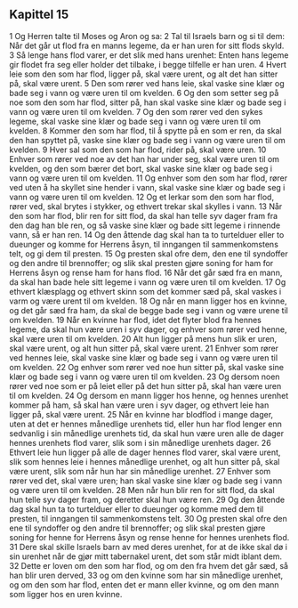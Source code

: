 ## Kapittel 15

1 Og Herren talte til Moses og Aron og sa:
2 Tal til Israels barn og si til dem: Når det går ut flod fra en manns legeme, da er han uren for sitt flods skyld.
3 Så lenge hans flod varer, er det slik med hans urenhet: Enten hans legeme gir flodet fra seg eller holder det tilbake, i begge tilfelle er han uren.
4 Hvert leie som den som har flod, ligger på, skal være urent, og alt det han sitter på, skal være urent.
5 Den som rører ved hans leie, skal vaske sine klær og bade seg i vann og være uren til om kvelden.
6 Og den som setter seg på noe som den som har flod, sitter på, han skal vaske sine klær og bade seg i vann og være uren til om kvelden.
7 Og den som rører ved den sykes legeme, skal vaske sine klær og bade seg i vann og være uren til om kvelden.
8 Kommer den som har flod, til å spytte på en som er ren, da skal den han spyttet på, vaske sine klær og bade seg i vann og være uren til om kvelden.
9 Hver sal som den som har flod, rider på, skal være uren.
10 Enhver som rører ved noe av det han har under seg, skal være uren til om kvelden, og den som bærer det bort, skal vaske sine klær og bade seg i vann og være uren til om kvelden.
11 Og enhver som den som har flod, rører ved uten å ha skyllet sine hender i vann, skal vaske sine klær og bade seg i vann og være uren til om kvelden.
12 Og et lerkar som den som har flod, rører ved, skal brytes i stykker, og ethvert trekar skal skylles i vann.
13 Når den som har flod, blir ren for sitt flod, da skal han telle syv dager fram fra den dag han ble ren, og så vaske sine klær og bade sitt legeme i rinnende vann, så er han ren.
14 Og den åttende dag skal han ta to turtelduer eller to dueunger og komme for Herrens åsyn, til inngangen til sammenkomstens telt, og gi dem til presten.
15 Og presten skal ofre dem, den ene til syndoffer og den andre til brennoffer; og slik skal presten gjøre soning for ham for Herrens åsyn og rense ham for hans flod.
16 Når det går sæd fra en mann, da skal han bade hele sitt legeme i vann og være uren til om kvelden.
17 Og ethvert klæsplagg og ethvert skinn som det kommer sæd på, skal vaskes i varm og være urent til om kvelden.
18 Og når en mann ligger hos en kvinne, og det går sæd fra ham, da skal de begge bade seg i vann og være urene til om kvelden.
19 Når en kvinne har flod, idet det flyter blod fra hennes legeme, da skal hun være uren i syv dager, og enhver som rører ved henne, skal være uren til om kvelden.
20 Alt hun ligger på mens hun slik er uren, skal være urent, og alt hun sitter på, skal være urent.
21 Enhver som rører ved hennes leie, skal vaske sine klær og bade seg i vann og være uren til om kvelden.
22 Og enhver som rører ved noe hun sitter på, skal vaske sine klær og bade seg i vann og være uren til om kvelden.
23 Og dersom noen rører ved noe som er på leiet eller på det hun sitter på, skal han være uren til om kvelden.
24 Og dersom en mann ligger hos henne, og hennes urenhet kommer på ham, så skal han være uren i syv dager, og ethvert leie han ligger på, skal være urent.
25 Når en kvinne har blodflod i mange dager, uten at det er hennes månedlige urenhets tid, eller hun har flod lenger enn sedvanlig i sin månedlige urenhets tid, da skal hun være uren alle de dager hennes urenhets flod varer, slik som i sin månedlige urenhets dager.
26 Ethvert leie hun ligger på alle de dager hennes flod varer, skal være urent, slik som hennes leie i hennes månedlige urenhet, og alt hun sitter på, skal være urent, slik som når hun har sin månedlige urenhet.
27 Enhver som rører ved det, skal være uren; han skal vaske sine klær og bade seg i vann og være uren til om kvelden.
28 Men når hun blir ren for sitt flod, da skal hun telle syv dager fram, og deretter skal hun være ren.
29 Og den åttende dag skal hun ta to turtelduer eller to dueunger og komme med dem til presten, til inngangen til sammenkomstens telt.
30 Og presten skal ofre den ene til syndoffer og den andre til brennoffer; og slik skal presten gjøre soning for henne for Herrens åsyn og rense henne for hennes urenhets flod.
31 Dere skal skille Israels barn av med deres urenhet, for at de ikke skal dø i sin urenhet når de gjør mitt tabernakel urent, det som står midt iblant dem.
32 Dette er loven om den som har flod, og om den fra hvem det går sæd, så han blir uren derved,
33 og om den kvinne som har sin månedlige urenhet, og om den som har flod, enten det er mann eller kvinne, og om den mann som ligger hos en uren kvinne.
